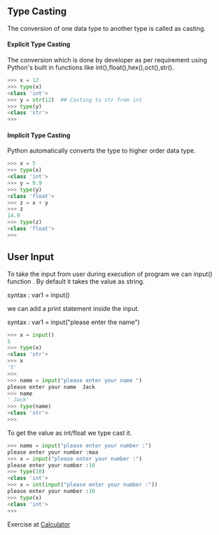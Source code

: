 ## Type Casting

The conversion of one data type to another type is called as casting.

#### Explicit Type Casting

The conversion which is done by developer as per requirement using Python's built in functions like int(),float(),hex(),oct(),str().

```python
>>> x = 12
>>> type(x)
<class 'int'>
>>> y = str(12)  ## Casting to str from int
>>> type(y)
<class 'str'>
>>>

```


#### Implicit Type Casting

Python automatically converts the type to higher order data type.

``` python
>>> x = 5
>>> type(x)
<class 'int'>
>>> y = 9.9
>>> type(y)
<class 'float'>
>>> z = x + y
>>> z
14.9
>>> type(z)
<class 'float'>
>>>

```

## User Input 

To take the input from user during execution of program we can input() function . By default it takes the value as string.

syntax : var1 = input()

we can add a print statement inside the input.

syntax : var1 = input("please enter the name")


```python
>>> x = input()
5
>>> type(x)
<class 'str'>
>>> x
'5'
>>>
>>> name = input("please enter your name ")
please enter your name  Jack
>>> name
' Jack'
>>> type(name)
<class 'str'>
>>>
```

To get the value as int/float we type cast it.

``` python
>>> name = input("please enter your number :")
please enter your number :maa
>>> x = input("please enter your number :")
please enter your number :10
>>> type(10)
<class 'int'>
>>> x = int(input("please enter your number :"))
please enter your number :10
>>> type(x)
<class 'int'>
>>>

```

Exercise at [Calculator](./Programs/Exercise_1.py)
